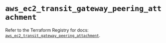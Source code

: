 # `aws_ec2_transit_gateway_peering_attachment`

Refer to the Terraform Registry for docs: [`aws_ec2_transit_gateway_peering_attachment`](https://registry.terraform.io/providers/hashicorp/aws/6.11.0/docs/resources/ec2_transit_gateway_peering_attachment).
